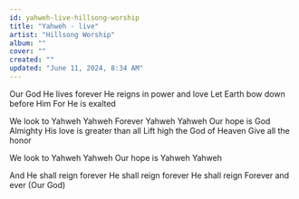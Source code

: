 ```yaml
---
id: yahweh-live-hillsong-worship
title: "Yahweh - live"
artist: "Hillsong Worship"
album: ""
cover: ""
created: ""
updated: "June 11, 2024, 8:34 AM"
---
```


Our God He lives forever
He reigns in power and love
Let Earth bow down before Him
For He is exalted

We look to Yahweh Yahweh
Forever Yahweh Yahweh
Our hope is God Almighty
His love is greater than all
Lift high the God of Heaven
Give all the honor

We look to Yahweh Yahweh
Our hope is Yahweh Yahweh

And He shall reign forever
He shall reign forever
He shall reign
Forever and ever (Our God)